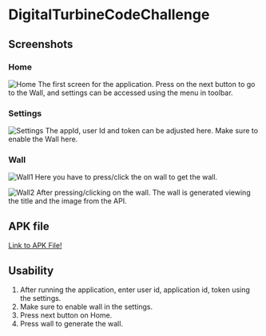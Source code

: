 # DigitalTurbineCodeChallenge


## Screenshots

### Home
![Home](Screenshots/home)
The first screen for the application. Press on the next button to go to the Wall, and settings can be accessed using the menu in toolbar.

### Settings
![Settings](Screenshots/settings)
The appId, user Id and token can be adjusted here. Make sure to enable the Wall here.

### Wall
![Wall1](Screenshots/wall1)
Here you have to press/click the on wall to get the wall. 

![Wall2](Screenshots/wall2)
After pressing/clicking on the wall. The wall is generated viewing the title and the image from the API.

## APK file
[Link to APK File!](apk/app-debug.apk)

## Usability

1. After running the application, enter user id, application id, token using the settings.
2. Make sure to enable wall in the settings.
3. Press next button on Home.
3. Press wall to generate the wall. 


